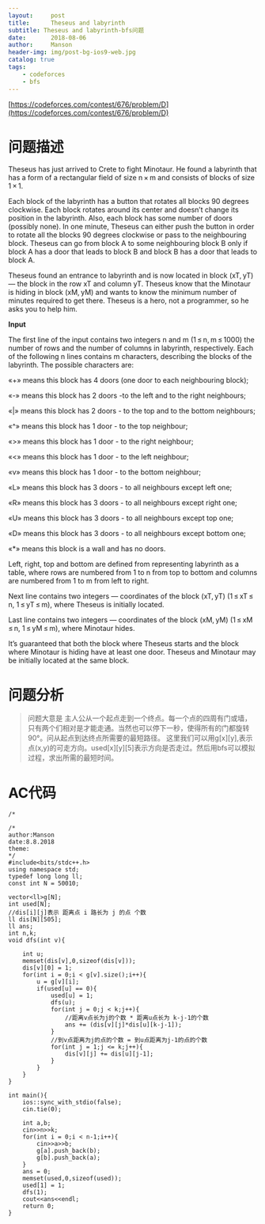 ```yaml
---
layout:     post
title:      Theseus and labyrinth
subtitle: Theseus and labyrinth-bfs问题
date:       2018-08-06
author:     Manson
header-img: img/post-bg-ios9-web.jpg
catalog: true
tags:
    - codeforces
    - bfs
---
```

[https://codeforces.com/contest/676/problem/D](https://codeforces.com/contest/676/problem/D)

# 问题描述
Theseus has just arrived to Crete to fight Minotaur. He found a labyrinth that has a form of a rectangular field of size n × m and consists of blocks of size 1 × 1.

Each block of the labyrinth has a button that rotates all blocks 90 degrees clockwise. Each block rotates around its center and doesn’t change its position in the labyrinth. Also, each block has some number of doors (possibly none). In one minute, Theseus can either push the button in order to rotate all the blocks 90 degrees clockwise or pass to the neighbouring block. Theseus can go from block A to some neighbouring block B only if block A has a door that leads to block B and block B has a door that leads to block A.

Theseus found an entrance to labyrinth and is now located in block (xT, yT) — the block in the row xT and column yT. Theseus know that the Minotaur is hiding in block (xM, yM) and wants to know the minimum number of minutes required to get there.
Theseus is a hero, not a programmer, so he asks you to help him.

**Input**

The first line of the input contains two integers n and m (1 ≤ n, m ≤ 1000) the number of rows and the number of columns in labyrinth, respectively.
Each of the following n lines contains m characters, describing the blocks of the labyrinth. The possible characters are:

«+» means this block has 4 doors (one door to each neighbouring block);

«-» means this block has 2 doors -to the left and to the right neighbours;

«|» means this block has 2 doors - to the top and to the bottom neighbours;

«^» means this block has 1 door - to the top neighbour;

«>» means this block has 1 door - to the right neighbour;

«<» means this block has 1 door - to the left neighbour;

«v» means this block has 1 door - to the bottom neighbour;

«L» means this block has 3 doors - to all neighbours except left one;

«R» means this block has 3 doors - to all neighbours except right one;

«U» means this block has 3 doors - to all neighbours except top one;

«D» means this block has 3 doors - to all neighbours except bottom one;

«*» means this block is a wall and has no doors.

Left, right, top and bottom are defined from representing labyrinth as a table, where rows are numbered from 1 to n from top to bottom and columns are numbered from 1 to m from left to right.

Next line contains two integers — coordinates of the block (xT, yT) (1 ≤ xT ≤ n, 1 ≤ yT ≤ m), where Theseus is initially located.

Last line contains two integers — coordinates of the block (xM, yM) (1 ≤ xM ≤ n, 1 ≤ yM ≤ m), where Minotaur hides.

It’s guaranteed that both the block where Theseus starts and the block where Minotaur is hiding have at least one door. Theseus and Minotaur may be initially located at the same block.


# 问题分析
>问题大意是 主人公从一个起点走到一个终点。每一个点的四周有门或墙，只有两个们相对是才能走通。当然也可以停下一秒，使得所有的门都旋转90°。问从起点到达终点所需要的最短路径。
>这里我们可以用g[x][y],表示点(x,y)的可走方向。used[x][y][5]表示方向是否走过。然后用bfs可以模拟过程，求出所需的最短时间。
# AC代码


```
/*

/*
author:Manson
date:8.8.2018
theme:
*/
#include<bits/stdc++.h>
using namespace std;
typedef long long ll;
const int N = 50010;

vector<ll>g[N];
int used[N];
//dis[i][j]表示 距离点 i 路长为 j 的点 个数 
ll dis[N][505];
ll ans;
int n,k;
void dfs(int v){
	
	int u;
	memset(dis[v],0,sizeof(dis[v]));
	dis[v][0] = 1;
	for(int i = 0;i < g[v].size();i++){
		u = g[v][i];
		if(used[u] == 0){
			used[u] = 1;
			dfs(u);
			for(int j = 0;j < k;j++){
				//距离v点长为j的个数 * 距离u点长为 k-j-1的个数 
				ans += (dis[v][j]*dis[u][k-j-1]);
			}
			//到v点距离为j的点的个数 = 到u点距离为j-1的点的个数 
			for(int j = 1;j <= k;j++){
				dis[v][j] += dis[u][j-1];
			}
		}
	}
}

int main(){
	ios::sync_with_stdio(false);
	cin.tie(0);
	
	int a,b;
	cin>>n>>k;
	for(int i = 0;i < n-1;i++){
		cin>>a>>b;
		g[a].push_back(b);
		g[b].push_back(a);
	}
	ans = 0;
	memset(used,0,sizeof(used));
	used[1] = 1;
	dfs(1);
	cout<<ans<<endl;
	return 0;
}


```

